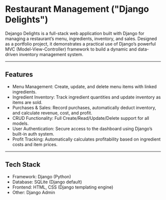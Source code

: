 # Restaurant Management ("Django Delights")

Dejango Delights is a full-stack web application built with Django for managing a restaurant’s menu, ingredients, inventory, and sales. Designed as a portfolio project, it demonstrates a practical use of Django’s powerful MVC (Model-View-Controller) framework to build a dynamic and data-driven inventory management system.


---

## Features

- Menu Management: Create, update, and delete menu items with linked ingredients.
- Ingredient Inventory: Track ingredient quantities and update inventory as items are sold.
- Purchases & Sales: Record purchases, automatically deduct inventory, and calculate revenue, cost, and profit.
- CRUD Functionality: Full Create/Read/Update/Delete support for all models.
- User Authentication: Secure access to the dashboard using Django’s built-in auth system.
- Profit Tracking: Automatically calculates profitability based on ingredient costs and item prices.

---

## Tech Stack

- Framework: Django (Python)
- Database: SQLite (Django default)
- Frontend: HTML, CSS (Django templating engine)
- Other: Django Admin
